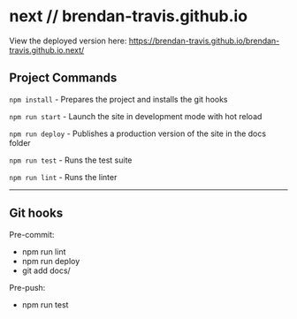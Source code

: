 # next // brendan-travis.github.io

View the deployed version here: https://brendan-travis.github.io/brendan-travis.github.io.next/

## Project Commands

`npm install` - Prepares the project and installs the git hooks

`npm run start` - Launch the site in development mode with hot reload

`npm run deploy` - Publishes a production version of the site in the docs folder

`npm run test` - Runs the test suite

`npm run lint` - Runs the linter

---

## Git hooks

Pre-commit:
- npm run lint
- npm run deploy
- git add docs/

Pre-push:
- npm run test
